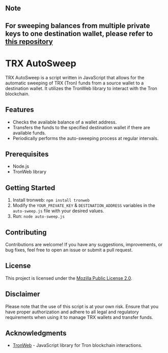<h2>Note<h2>
  
For sweeping balances from multiple private keys to one destination wallet, please refer to [this repository][repo-link]

[repo-link]: https://github.com/ELHARAKA/BTASPRO

<h1>TRX AutoSweep</h1>

<p>TRX AutoSweep is a script written in JavaScript that allows for the automatic sweeping of TRX (Tron) funds from a source wallet to a destination wallet. It utilizes the TronWeb library to interact with the Tron blockchain.</p>

<h2>Features</h2>

<ul>
  <li>Checks the available balance of a wallet address.</li>
  <li>Transfers the funds to the specified destination wallet if there are available funds.</li>
  <li>Periodically performs the auto-sweeping process at regular intervals.</li>
</ul>

<h2>Prerequisites</h2>

<ul>
  <li>Node.js</li>
  <li>TronWeb library</li>
</ul>

<h2>Getting Started</h2>

<ol>
  <li>Install tronweb: <code>npm install tronweb</code></li>
  <li>Modify the <code>YOUR_PRIVATE_KEY</code> & <code>DESTINATION_ADDRESS</code> variables in the <code>auto-sweep.js</code> file with your desired values.</li>
  <li>Run: <code>node auto-sweep.js</code></li>
</ol>

<h2>Contributing</h2>

<p>Contributions are welcome! If you have any suggestions, improvements, or bug fixes, feel free to open an issue or submit a pull request.</p>

<h2>License</h2>

<p>This project is licensed under the <a href="LICENSE">Mozilla Public License 2.0</a>.</p>

<h2>Disclaimer</h2>

<p>Please note that the use of this script is at your own risk. Ensure that you have proper authorization and adhere to all legal and regulatory requirements when using it to manage TRX wallets and transfer funds.</p>

<h2>Acknowledgments</h2>

<ul>
  <li><a href="https://github.com/tronprotocol/tronweb">TronWeb</a> - JavaScript library for Tron blockchain interactions.</li>
</ul>
